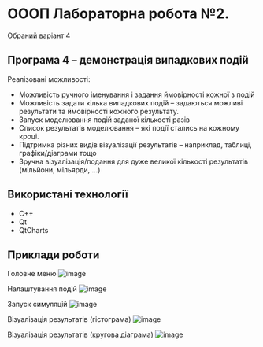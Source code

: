 # ОООП Лабораторна робота №2. 

Обраний варіант 4
## Програма 4 – демонстрація випадкових подій

Реалізовані можливості:

- Можливість ручного іменування і задання ймовірності кожної з подій
- Можливість задати кілька випадкових подій – задаються можливі результати та ймовірності кожного результату.
- Запуск моделювання подій заданої кількості разів
- Список результатів моделювання – які події стались на кожному кроці.
- Підтримка різних видів візуалізації результатів – наприклад, таблиці, графіки/діаграми тощо
- Зручна візуалізація/подання для дуже великої кількості результатів (мільйони, мільярди, …)

## Використані технології

- С++
- Qt
- QtCharts

## Приклади роботи

Головне меню
![image](https://i.imgur.com/gWFcdFX.png)

Налаштування подій 
![image](https://i.imgur.com/HLJlYn0.png)

Запуск симуляцій
![image](https://i.imgur.com/Zrj4lcr.png)

Візуалізація результатів (гістограма)
![image](https://i.imgur.com/L8qbS7Q.png)

Візуалізація результатів (кругова діаграма)
![image](https://i.imgur.com/veQ9C5i.png)
